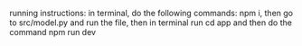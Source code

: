 running instructions: in terminal, do the following commands: npm i, then go to src/model.py and run the file, then in terminal run cd app and then do the command npm run dev
